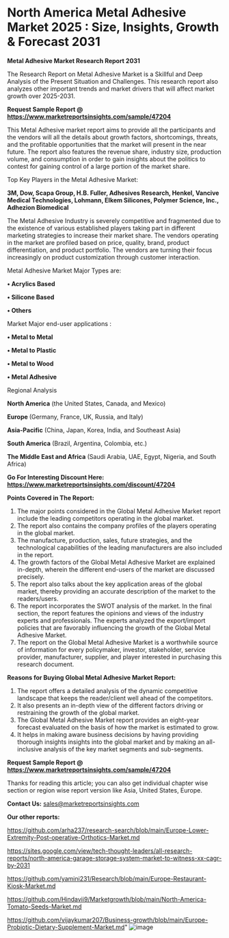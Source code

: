 # North America Metal Adhesive Market 2025 : Size, Insights, Growth & Forecast 2031

<strong>Metal Adhesive Market Research Report 2031</strong>

The Research Report on Metal Adhesive Market is a Skillful and Deep Analysis of the Present Situation and Challenges. This research report also analyzes other important trends and market drivers that will affect market growth over 2025-2031.

<strong>Request Sample Report @ <a href=https://www.marketreportsinsights.com/sample/47204>https://www.marketreportsinsights.com/sample/47204</a></strong>

This Metal Adhesive market report aims to provide all the participants and the vendors will all the details about growth factors, shortcomings, threats, and the profitable opportunities that the market will present in the near future. The report also features the revenue share, industry size, production volume, and consumption in order to gain insights about the politics to contest for gaining control of a large portion of the market share.

Top Key Players in the Metal Adhesive Market:

<strong>3M, Dow, Scapa Group, H.B. Fuller, Adhesives Research, Henkel, Vancive Medical Technologies, Lohmann, Elkem Silicones, Polymer Science, Inc., Adhezion Biomedical</strong>

The Metal Adhesive Industry is severely competitive and fragmented due to the existence of various established players taking part in different marketing strategies to increase their market share. The vendors operating in the market are profiled based on price, quality, brand, product differentiation, and product portfolio. The vendors are turning their focus increasingly on product customization through customer interaction.

Metal Adhesive Market Major Types are:

<strong>•  Acrylics Based

•  Silicone Based

•  Others</strong>

Market Major end-user applications :

<strong>•  Metal to Metal

•  Metal to Plastic

•  Metal to Wood

•  Metal Adhesive</strong>

Regional Analysis

</u><strong><b>North America</b></strong> (the United States, Canada, and Mexico)

<strong><b>Europe </b></strong>(Germany, France, UK, Russia, and Italy)

<strong><b>Asia-Pacific</b></strong> (China, Japan, Korea, India, and Southeast Asia)

<strong><b>South America</b></strong> (Brazil, Argentina, Colombia, etc.)

<strong><b>The Middle East and Africa</b></strong> (Saudi Arabia, UAE, Egypt, Nigeria, and South Africa)

<strong>Go For Interesting Discount Here: <a href=https://www.marketreportsinsights.com/discount/47204>https://www.marketreportsinsights.com/discount/47204</a></strong>

<strong>Points Covered in The Report:</strong>
<ol>
  <li>The major points considered in the Global Metal Adhesive Market report include the leading competitors operating in the global market.</li>
  <li>The report also contains the company profiles of the players operating in the global market.</li>
  <li>The manufacture, production, sales, future strategies, and the technological capabilities of the leading manufacturers are also included in the report.</li>
  <li>The growth factors of the Global Metal Adhesive Market are explained in-depth, wherein the different end-users of the market are discussed precisely.</li>
  <li>The report also talks about the key application areas of the global market, thereby providing an accurate description of the market to the readers/users.</li>
  <li>The report incorporates the SWOT analysis of the market. In the final section, the report features the opinions and views of the industry experts and professionals. The experts analyzed the export/import policies that are favorably influencing the growth of the Global Metal Adhesive Market.</li>
  <li>The report on the Global Metal Adhesive Market is a worthwhile source of information for every policymaker, investor, stakeholder, service provider, manufacturer, supplier, and player interested in purchasing this research document.</li>
</ol>
<strong>Reasons for Buying Global Metal Adhesive Market Report:</strong>

<ol>
  <li>The report offers a detailed analysis of the dynamic competitive landscape that keeps the reader/client well ahead of the competitors.</li>
  <li>It also presents an in-depth view of the different factors driving or restraining the growth of the global market.</li>
  <li>The Global Metal Adhesive Market report provides an eight-year forecast evaluated on the basis of how the market is estimated to grow.</li>
  <li>It helps in making aware business decisions by having providing thorough insights insights into the global market and by making an all-inclusive analysis of the key market segments and sub-segments.</li>
</ol>
<strong>Request Sample Report @ <a href=https://www.marketreportsinsights.com/sample/47204>https://www.marketreportsinsights.com/sample/47204</a></strong>


Thanks for reading this article; you can also get individual chapter wise section or region wise report version like Asia, United States, Europe.

<strong>Contact Us:</strong>
sales@marketreportsinsights.com

<strong>Our other reports:</strong>

<a href=https://github.com/arha237/research-search/blob/main/Europe-Lower-Extremity-Post-operative-Orthotics-Market.md>https://github.com/arha237/research-search/blob/main/Europe-Lower-Extremity-Post-operative-Orthotics-Market.md</a>

<a href=https://sites.google.com/view/tech-thought-leaders/all-research-reports/north-america-garage-storage-system-market-to-witness-xx-cagr-by-2031>https://sites.google.com/view/tech-thought-leaders/all-research-reports/north-america-garage-storage-system-market-to-witness-xx-cagr-by-2031</a>

<a href=https://github.com/yamini231/Research/blob/main/Europe-Restaurant-Kiosk-Market.md>https://github.com/yamini231/Research/blob/main/Europe-Restaurant-Kiosk-Market.md</a>

<a href=https://github.com/Hindavii9/Marketgrowth/blob/main/North-America-Tomato-Seeds-Market.md>https://github.com/Hindavii9/Marketgrowth/blob/main/North-America-Tomato-Seeds-Market.md</a>

<a href=https://github.com/vijaykumar207/Business-growth/blob/main/Europe-Probiotic-Dietary-Supplement-Market.md>https://github.com/vijaykumar207/Business-growth/blob/main/Europe-Probiotic-Dietary-Supplement-Market.md</a>"
![image](https://github.com/user-attachments/assets/d4bdcfcd-3408-419e-a154-2133f2fa4182)
